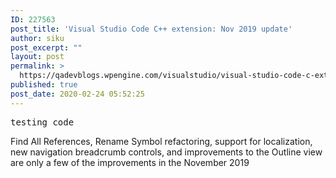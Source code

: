 ```yaml
---
ID: 227563
post_title: 'Visual Studio Code C++ extension: Nov 2019 update'
author: siku
post_excerpt: ""
layout: post
permalink: >
  https://qadevblogs.wpengine.com/visualstudio/visual-studio-code-c-extension-nov-2019-update/
published: true
post_date: 2020-02-24 05:52:25
---
```

 <pre class="prettyprint">testing code</pre> Find All References, Rename Symbol refactoring, support for localization, new navigation breadcrumb controls, and improvements to the Outline view are only a few of the improvements in the November 2019